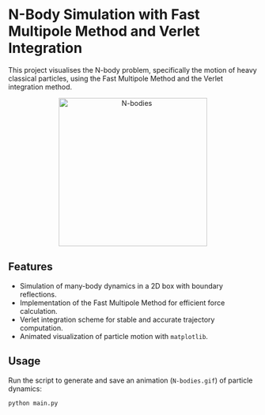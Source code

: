 # N-Body Simulation with Fast Multipole Method and Verlet Integration
This project visualises the N-body problem, specifically the motion of heavy classical particles, using the Fast Multipole Method and the Verlet integration method.

<div align="center">
    <img src="https://github.com/user-attachments/assets/3a204499-a327-429f-8021-5c97a404ce83" alt="N-bodies" width="300" />
</div>

## Features
- Simulation of many-body dynamics in a 2D box with boundary reflections.
- Implementation of the Fast Multipole Method for efficient force calculation.
- Verlet integration scheme for stable and accurate trajectory computation.
- Animated visualization of particle motion with `matplotlib`.

## Usage
Run the script to generate and save an animation (`N-bodies.gif`) of particle dynamics:

```bash
python main.py
